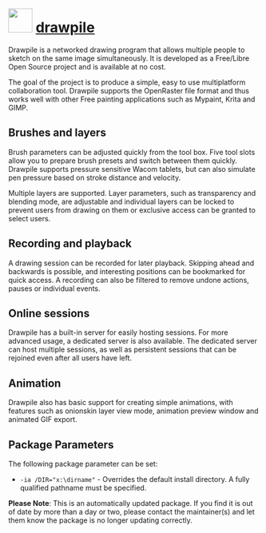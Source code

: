 # <img src="https://avatars3.githubusercontent.com/u/25749259?s=200&v=4" width="48" height="48"/> [drawpile](https://chocolatey.org/packages/drawpile)


Drawpile is a networked drawing program that allows multiple people to sketch on the same image simultaneously. It is developed as a Free/Libre Open Source project and is available at no cost.

The goal of the project is to produce a simple, easy to use multiplatform collaboration tool. Drawpile supports the OpenRaster file format and thus works well with other Free painting applications such as Mypaint, Krita and GIMP.

## Brushes and layers
Brush parameters can be adjusted quickly from the tool box. Five tool slots allow you to prepare brush presets and switch between them quickly. Drawpile supports pressure sensitive Wacom tablets, but can also simulate pen pressure based on stroke distance and velocity.

Multiple layers are supported. Layer parameters, such as transparency and blending mode, are adjustable and individual layers can be locked to prevent users from drawing on them or exclusive access can be granted to select users.

## Recording and playback
A drawing session can be recorded for later playback. Skipping ahead and backwards is possible, and interesting positions can be bookmarked for quick access. A recording can also be filtered to remove undone actions, pauses or individual events.

## Online sessions
Drawpile has a built-in server for easily hosting sessions. For more advanced usage, a dedicated server is also available. The dedicated server can host multiple sessions, as well as persistent sessions that can be rejoined even after all users have left.

## Animation
Drawpile also has basic support for creating simple animations, with features such as onionskin layer view mode, animation preview window and animated GIF export.

## Package Parameters
The following package parameter can be set:

* `-ia /DIR="x:\dirname"` - Overrides the default install directory. A fully qualified pathname must be specified.

**Please Note**: This is an automatically updated package. If you find it is out of date by more than a day or two, please contact the maintainer(s) and let them know the package is no longer updating correctly.
